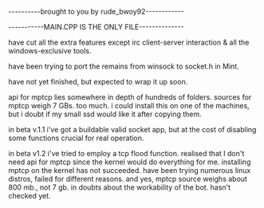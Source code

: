 ----------brought to you by rude_bwoy92------------

-----------MAIN.CPP IS THE ONLY FILE--------------

have cut all the extra features except irc client-server interaction & all the windows-exclusive tools.

have been trying to port the remains from winsock to socket.h in Mint.

have not yet finished, but expected to wrap it up soon.

api for mptcp lies somewhere in depth of hundreds of folders. sources for mptcp weigh 7 GBs. too much. i could install this on one of the machines, but i doubt if my small ssd would like it after copying them.

in beta v.1.1 i've got a buildable valid socket app, but at the cost of disabling some functions crucial for real operation.

in beta v1.2 i've tried to employ a tcp flood function. 
realised that I don't need api for mptcp since the kernel would do everything for me. 
installing mptcp on the kernel has not succeeded. have been trying numerous linux distros, failed for different reasons. 
and yes, mptcp source weighs about 800 mb., not 7 gb.
in doubts about the workability of the bot. hasn't checked yet.
